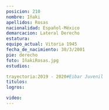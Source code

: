 ```yaml
---
posicion: 210
nombre: Iñaki 
apellidos: Rosas
nacionalidad: Español-México
demarcacion: Lateral Derecho
estatura: 
equipo_actual: Vitoria 1945
fecha_de_nacimiento: 30/3/2001
pie: derecho
foto: IñakiRosas.jpg
estudios: 

trayectoria:2019 - 2020#Eibar Juvenil 
titulos:
logros:

video:
---
```

